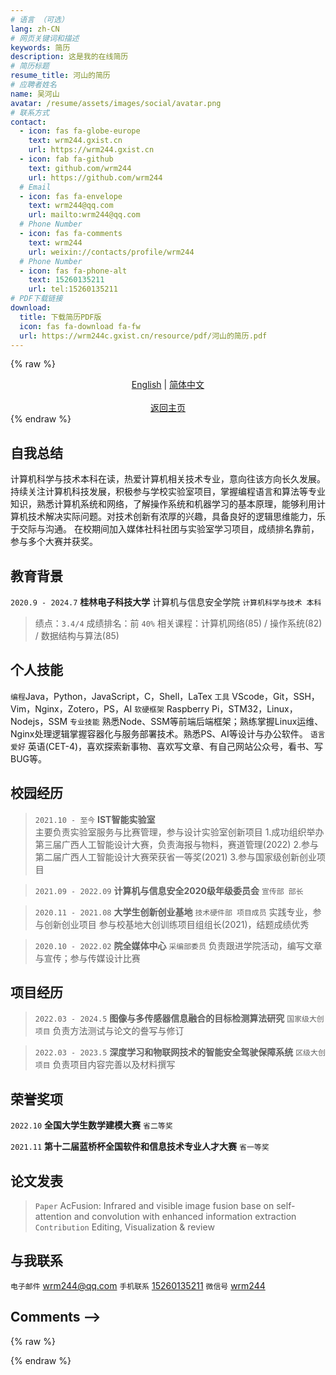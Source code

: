 ```yaml
---
# 语言 （可选）
lang: zh-CN
# 网页关键词和描述
keywords: 简历
description: 这是我的在线简历
# 简历标题
resume_title: 河山的简历
# 应聘者姓名
name: 吴河山
avatar: /resume/assets/images/social/avatar.png
# 联系方式
contact:
  - icon: fas fa-globe-europe
    text: wrm244.gxist.cn
    url: https://wrm244.gxist.cn
  - icon: fab fa-github
    text: github.com/wrm244
    url: https://github.com/wrm244
  # Email
  - icon: fas fa-envelope
    text: wrm244@qq.com
    url: mailto:wrm244@qq.com
  # Phone Number
  - icon: fas fa-comments
    text: wrm244
    url: weixin://contacts/profile/wrm244
  # Phone Number
  - icon: fas fa-phone-alt
    text: 15260135211
    url: tel:15260135211
# PDF下载链接
download:
  title: 下载简历PDF版
  icon: fas fa-download fa-fw
  url: https://wrm244c.gxist.cn/resource/pdf/河山的简历.pdf
---
```


{% raw %}
<center>
<a href='/resume/en/'>English</a> | <a href='/resume/'>简体中文</a><br /> <br /><a href='/'>返回主页</a>
</center>
{% endraw %}


## <i class="fas fa-flag"></i> 自我总结

计算机科学与技术本科在读，热爱计算机相关技术专业，意向往该方向长久发展。
持续关注计算机科技发展，积极参与学校实验室项目，掌握编程语言和算法等专业知识，熟悉计算机系统和网络，了解操作系统和机器学习的基本原理，能够利用计算机技术解决实际问题。对技术创新有浓厚的兴趣，具备良好的逻辑思维能力，乐于交际与沟通。
在校期间加入媒体社科社团与实验室学习项目，成绩排名靠前，参与多个大赛并获奖。

## <i class="fas fa-user-graduate"></i> 教育背景

``2020.9 - 2024.7`` **桂林电子科技大学** 计算机与信息安全学院 ``计算机科学与技术 本科``

> 绩点：``3.4/4``  成绩排名：前 ``40%``
> 相关课程：计算机网络(85) / 操作系统(82) / 数据结构与算法(85)

## <i class="fas fa-star"></i> 个人技能

``编程``Java，Python，JavaScript，C，Shell，LaTex
``工具`` VScode，Git，SSH，Vim，Nginx，Zotero，PS，AI
``软硬框架`` Raspberry Pi，STM32，Linux，Nodejs，SSM
``专业技能`` 熟悉Node、SSM等前端后端框架；熟练掌握Linux运维、Nginx处理逻辑掌握容器化与服务部署技术。熟悉PS、AI等设计与办公软件。
``语言爱好``  英语(CET-4)，喜欢探索新事物、喜欢写文章、有自己网站公众号，看书、写BUG等。

## <i class="fas fa-user-tie"></i> 校园经历

> ``2021.10 - 至今``  **IST智能实验室**   	
> 主要负责实验室服务与比赛管理，参与设计实验室创新项目
> 1.成功组织举办第三届广西人工智能设计大赛，负责海报与物料，赛道管理(2022)
> 2.参与第二届广西人工智能设计大赛荣获省一等奖(2021) 
> 3.参与国家级创新创业项目


> ``2021.09 - 2022.09``  **计算机与信息安全2020级年级委员会** ``宣传部 部长``


> ``2020.11 - 2021.08``  **大学生创新创业基地** ``技术硬件部 项目成员``
> 实践专业，参与创新创业项目
> 参与校基地大创训练项目组组长(2021)，结题成绩优秀


> ``2020.10 - 2022.02`` **院全媒体中心** ``采编部委员``
> 负责跟进学院活动，编写文章与宣传；参与传媒设计比赛

## <i class="fas fa-cubes"></i> 项目经历
> ``2022.03 - 2024.5``  **图像与多传感器信息融合的目标检测算法研究** ``国家级大创项目``
> 负责方法测试与论文的誊写与修订

> ``2022.03 - 2023.5``  **深度学习和物联网技术的智能安全驾驶保障系统** ``区级大创项目``
> 负责项目内容完善以及材料撰写


## <i class="fas fa-award"></i> 荣誉奖项

``2022.10`` **全国大学生数学建模大赛** ``省二等奖``

``2021.11`` **第十二届蓝桥杯全国软件和信息技术专业人才大赛** ``省一等奖``

## <i class="fas fa-book"></i> 论文发表

> ``Paper`` AcFusion: Infrared and visible image fusion base on self-attention and convolution with enhanced information extraction
> ``Contribution`` Editing, Visualization & review

## <i class="fas fa-phone-alt"></i> 与我联系

``电子邮件`` [wrm244@qq.com](mailto:wrm244@qq.com)
``手机联系`` [15260135211](tel:15260135211)
``微信号`` [wrm244](weixin://contacts/profile/wrm244)

## Comments -->

{% raw %}
<script src="https://utteranc.es/client.js"
        repo="wrm244/ResumeComments"
        issue-number="17"
        theme="github-light"
        crossorigin="anonymous"
        async>
</script>
{% endraw %}